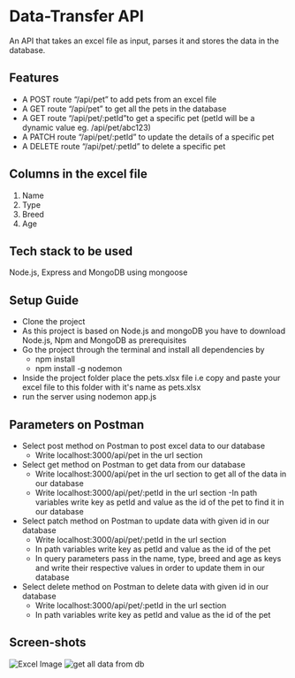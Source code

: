 # Data-Transfer API
An API that takes an excel file as input, parses it and stores the data in the database.
## Features

- A POST route “/api/pet” to add pets from an excel file
- A GET route “/api/pet” to get all the pets in the database
- A GET route “/api/pet/:petId”to get a specific pet (petId will be a dynamic value eg. /api/pet/abc123)
- A PATCH route “/api/pet/:petId” to update the details of a specific pet
- A DELETE route “/api/pet/:petId” to delete a specific pet  
  
## Columns in the excel file
1. Name
2. Type
3. Breed
4. Age

## Tech stack to be used
Node.js, Express and MongoDB using mongoose
  
 ## Setup Guide
- Clone the project  
- As this project is based on Node.js and mongoDB you have to download Node.js, Npm and MongoDB as prerequisites  
- Go the project through the terminal and install all dependencies by   
  - npm install
  - npm install -g nodemon  
 - Inside the project folder place the pets.xlsx file i.e copy and paste your excel file to this folder with it's name as pets.xlsx
 - run the server using nodemon app.js
  ## Parameters on Postman
  - Select post method on Postman to post excel data to our database
    - Write localhost:3000/api/pet in the url section         
  - Select get method on Postman to get data from our database
    - Write localhost:3000/api/pet in the url section to get all of the data in our database
    - Write localhost:3000/api/pet/:petId in the url section 
    -In path variables write key as petId and value as the id of the pet to find it in our            database      
  - Select patch method on Postman to update data with given id in our database
    - Write localhost:3000/api/pet/:petId in the url section  
    - In path variables write key as petId and value as the id of the pet   
    - In query parameters pass in the name, type, breed and age as keys and write their               respective values in order to update them in our database
  - Select delete method on Postman to delete data with given id in our database
    - Write localhost:3000/api/pet/:petId in the url section  
    - In path variables write key as petId and value as the id of the pet          
  
## Screen-shots
![Excel Image](https://user-images.githubusercontent.com/62804076/173082722-a82c6274-c84f-45ce-a5fa-2a1c745e0731.png)
![get all data from db](https://user-images.githubusercontent.com/62804076/173082237-71350433-f542-4b56-b5d0-1a46ae9c05a2.png)

